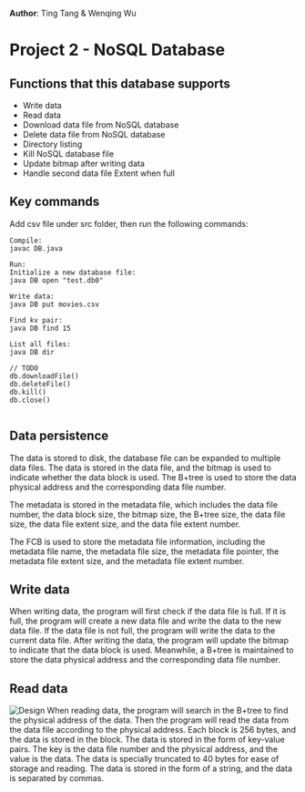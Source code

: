**Author**: Ting Tang & Wenqing Wu

# Project 2 - NoSQL Database
## Functions that this database supports
- Write data
- Read data
- Download data file from NoSQL database
- Delete data file from NoSQL database
- Directory listing
- Kill NoSQL database file
- Update bitmap after writing data
- Handle second data file Extent when full

## Key commands
Add csv file under src folder, then run the following commands:
```
Compile:
javac DB.java

Run:
Initialize a new database file: 
java DB open "test.db0"

Write data:
java DB put movies.csv

Find kv pair:
java DB find 15

List all files:
java DB dir

// TODO
db.downloadFile()
db.deleteFile()
db.kill()
db.close()


```
## Data persistence

The data is stored to disk, the database file can be expanded to multiple data files. The data is stored in the data file, and the bitmap is used to indicate whether the data block is used. The B+tree is used to store the data physical address and the corresponding data file number.

The metadata is stored in the metadata file, which includes the data file number, the data block size, the bitmap size, the B+tree size, the data file size, the data file extent size, and the data file extent number.

The FCB is used to store the metadata file information, including the metadata file name, the metadata file size, the metadata file pointer, the metadata file extent size, and the metadata file extent number.
## Write data

When writing data, the program will first check if the data file is full. If it is full, the program will create a new data file and write the data to the new data file. If the data file is not full, the program will write the data to the current data file. After writing the data, the program will update the bitmap to indicate that the data block is used. Meanwhile, a B+tree is maintained to store the data physical address and the corresponding data file number.

## Read data
![Design](https://github.com/jasplil/CS7280-P1/assets/39994190/a8a39633-dfce-4837-b643-681620336b97)
When reading data, the program will search in the B+tree to find the physical address of the data. Then the program will read the data from the data file according to the physical address.
Each block is 256 bytes, and the data is stored in the block. The data is stored in the form of key-value pairs. The key is the data file number and the physical address, and the value is the data.
The data is specially truncated to 40 bytes for ease of storage and reading. The data is stored in the form of a string, and the data is separated by commas.





